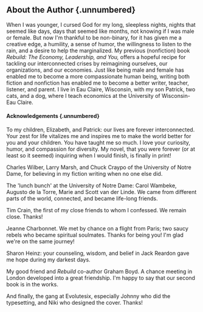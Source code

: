 ## About the Author {.unnumbered}

When I was younger, I cursed God for my long, sleepless nights, nights
that seemed like days, days that seemed like months, not knowing if I
was male or female. But now I'm thankful to be non-binary, for it has
given me a creative edge, a humility, a sense of humor, the willingness
to listen to the rain, and a desire to help the marginalized. My
previous (nonfiction) book *Rebuild: The Economy, Leadership, and You,*
offers a hopeful recipe for tackling our interconnected crises by
reimagining ourselves, our organizations, and our economies. Just like
being male and female has enabled me to become a more compassionate
human being, writing both fiction and nonfiction has enabled me to
become a better writer, teacher, listener, and parent. I live in Eau
Claire, Wisconsin, with my son Patrick, two cats, and a dog, where I
teach economics at the University of Wisconsin-Eau Claire.

#### Acknowledgements {.unnumbered}

To my children, Elizabeth, and Patrick: our lives are forever
interconnected. Your zest for life vitalizes me and inspires me to make
the world better for you and your children. You have taught me so much.
I love your curiosity, humor, and compassion for diversity. My novel,
that you were forever (or at least so it seemed) inquiring when I would
finish, is finally in print!

Charles Wilber, Larry Marsh, and Chuck Craypo of the University of Notre
Dame, for believing in my fiction writing when no one else did.

The 'lunch bunch' at the University of Notre Dame: Carol Wambeke,
Augusto de la Torre, Marie and Scott van der Linde. We came from
different parts of the world, connected, and became life-long friends.

Tim Crain, the first of my close friends to whom I confessed. We remain
close. Thanks!

Jeanne Charbonnet. We met by chance on a flight from Paris; two saucy
rebels who became spiritual soulmates. Thanks for being you! I'm glad
we're on the same journey!

Sharon Heinz: your counseling, wisdom, and belief in Jack Reardon gave
me hope
during my darkest days.

My good friend and *Rebuild* co-author Graham Boyd. A chance meeting in
London developed into a great friendship. I'm happy to say that our
second book is in the works.

And finally, the gang at Evolutesix, especially Johnny who did the
typesetting, and Niki who designed the cover. Thanks!

